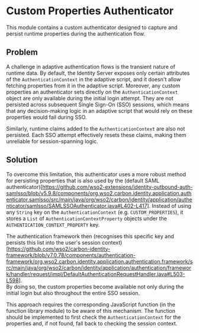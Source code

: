 # Custom Properties Authenticator

This module contains a custom authenticator designed to capture and persist runtime properties during the authentication flow.

## Problem

A challenge in adaptive authentication flows is the transient nature of runtime data. By default, the Identity Server exposes 
only certain attributes of the `AuthenticationContext` in the adaptive script, and it doesn't allow fetching properties from it
in the adaptive script. 
Moreover, any custom properties an authenticator sets directly on the `AuthenticationContext` object are only available during the initial login attempt. 
They are not persisted across subsequent Single Sign-On (SSO) sessions, which means that any decision-making logic in 
an adaptive script that would rely on these properties would fail during SSO.

Similarly, runtime claims added to the `AuthenticationContext` are also not persisted. Each SSO attempt effectively 
resets these claims, making them unreliable for session-spanning logic.

## Solution

To overcome this limitation, this authenticator uses a more robust method for persisting properties that is also used by the
(default SAML authenticator)[https://github.com/wso2-extensions/identity-outbound-auth-samlsso/blob/v5.9.8/components/org.wso2.carbon.identity.application.authenticator.samlsso/src/main/java/org/wso2/carbon/identity/application/authenticator/samlsso/SAMLSSOAuthenticator.java#L402-L417]. 
Instead of using any `String` key on the `AuthenticationContext` (e.g. `CUSTOM_PROPERTIES`), 
it stores a `List` of `AuthenticationContextProperty` objects under the `AUTHENTICATION_CONTEXT_PROPERTY` key.

The authentication framework then (recognises this specific key and persists this list into the user's session context)[https://github.com/wso2/carbon-identity-framework/blob/v7.0.78/components/authentication-framework/org.wso2.carbon.identity.application.authentication.framework/src/main/java/org/wso2/carbon/identity/application/authentication/framework/handler/request/impl/DefaultAuthenticationRequestHandler.java#L503-L598].  
By doing so, the custom properties become available not only during the initial login but also throughout the entire SSO session.

This approach requires the corresponding JavaScript function (in the function library module) to be aware of this 
mechanism. The function should be implemented to first check the `AuthenticationContext` for the properties and, 
if not found, fall back to checking the session context. 
